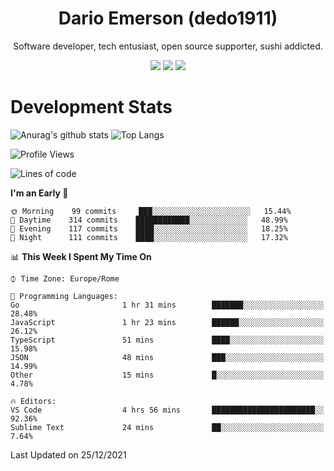 <div align="center">
  
# Dario Emerson (dedo1911)
Software developer, tech entusiast, open source supporter, sushi addicted.

[![](https://img.shields.io/badge/-Linkedin-informational?style=for-the-badge&logo=linkedin&logoColor=white&color=2867B2)](http://linkedin.com/in/dedo1911)
[![](https://img.shields.io/badge/-Telegram-informational?style=for-the-badge&logo=telegram&logoColor=white&color=0088cc)](https://t.me/dedo1911)
[![](https://img.shields.io/badge/-Facebook-informational?style=for-the-badge&logo=facebook&logoColor=white&color=3b5998)](https://fb.com/dedo1911)

</div>

# Development Stats

![Anurag's github stats](https://github-readme-stats.vercel.app/api?username=dedo1911&count_private=true&show_icons=true&theme=chartreuse-dark)
![Top Langs](https://github-readme-stats.vercel.app/api/top-langs/?username=dedo1911&theme=chartreuse-dark&layout=compact)

<!--START_SECTION:waka-->
![Profile Views](http://img.shields.io/badge/Profile%20Views-1-blue)

![Lines of code](https://img.shields.io/badge/From%20Hello%20World%20I%27ve%20Written-39%20Thousand%20lines%20of%20code-blue)

**I'm an Early 🐤** 

```text
🌞 Morning    99 commits     ███░░░░░░░░░░░░░░░░░░░░░░   15.44% 
🌆 Daytime    314 commits    ████████████░░░░░░░░░░░░░   48.99% 
🌃 Evening    117 commits    ████░░░░░░░░░░░░░░░░░░░░░   18.25% 
🌙 Night      111 commits    ████░░░░░░░░░░░░░░░░░░░░░   17.32%

```


📊 **This Week I Spent My Time On** 

```text
⌚︎ Time Zone: Europe/Rome

💬 Programming Languages: 
Go                       1 hr 31 mins        ███████░░░░░░░░░░░░░░░░░░   28.48% 
JavaScript               1 hr 23 mins        ██████░░░░░░░░░░░░░░░░░░░   26.12% 
TypeScript               51 mins             ████░░░░░░░░░░░░░░░░░░░░░   15.98% 
JSON                     48 mins             ███░░░░░░░░░░░░░░░░░░░░░░   14.99% 
Other                    15 mins             █░░░░░░░░░░░░░░░░░░░░░░░░   4.78%

🔥 Editors: 
VS Code                  4 hrs 56 mins       ███████████████████████░░   92.36% 
Sublime Text             24 mins             ██░░░░░░░░░░░░░░░░░░░░░░░   7.64%

```


 Last Updated on 25/12/2021
<!--END_SECTION:waka-->

<!--
**dedo1911/dedo1911** is a ✨ _special_ ✨ repository because its `README.md` (this file) appears on your GitHub profile.

Here are some ideas to get you started:

- 🔭 I’m currently working on ...
- 🌱 I’m currently learning ...
- 👯 I’m looking to collaborate on ...
- 🤔 I’m looking for help with ...
- 💬 Ask me about ...
- 📫 How to reach me: ...
- 😄 Pronouns: ...
- ⚡ Fun fact: ...
-->
